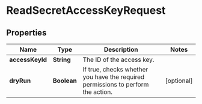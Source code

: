 

# ReadSecretAccessKeyRequest


## Properties

| Name | Type | Description | Notes |
|------------ | ------------- | ------------- | -------------|
|**accessKeyId** | **String** | The ID of the access key. |  |
|**dryRun** | **Boolean** | If true, checks whether you have the required permissions to perform the action. |  [optional] |



